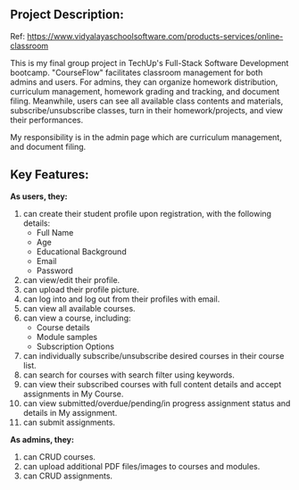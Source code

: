 ## Project Description: 

Ref: https://www.vidyalayaschoolsoftware.com/products-services/online-classroom

This is my final group project in TechUp's Full-Stack Software Development bootcamp. 
"CourseFlow" facilitates classroom management for both admins and users. For admins, they can organize homework distribution, curriculum management, homework grading and tracking, and document filing. Meanwhile, users can see all available class contents and materials, subscribe/unsubscribe classes, turn in their homework/projects, and view their performances.

My responsibility is in the admin page which are curriculum management, and document filing.

## Key Features:

**As users, they:**

1. can create their student profile upon registration, with the following details:
    - Full Name
    - Age
    - Educational Background
    - Email
    - Password
2. can view/edit their profile.
3. can upload their profile picture.
4. can log into and log out from their profiles with email.
5. can view all available courses.
6. can view a course, including:
    - Course details
    - Module samples
    - Subscription Options
7. can individually subscribe/unsubscribe desired courses in their course list. 
8. can search for courses with search filter using keywords.
9. can view their subscribed courses with full content details and accept assignments in My Course.
10. can view submitted/overdue/pending/in progress assignment status and details in My assignment.
11. can submit assignments.

**As admins, they:**

1. can CRUD courses.
2. can upload additional PDF files/images to courses and modules.
3. can CRUD assignments.



